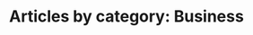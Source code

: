 ---
layout: blog_by_category
title: 'Articles by category: Business'
category: business
permalink: "/blog/category/business/"
image: /assets/images/photos/photo-10.jpg
tagline: "<br>Our Blog"
---